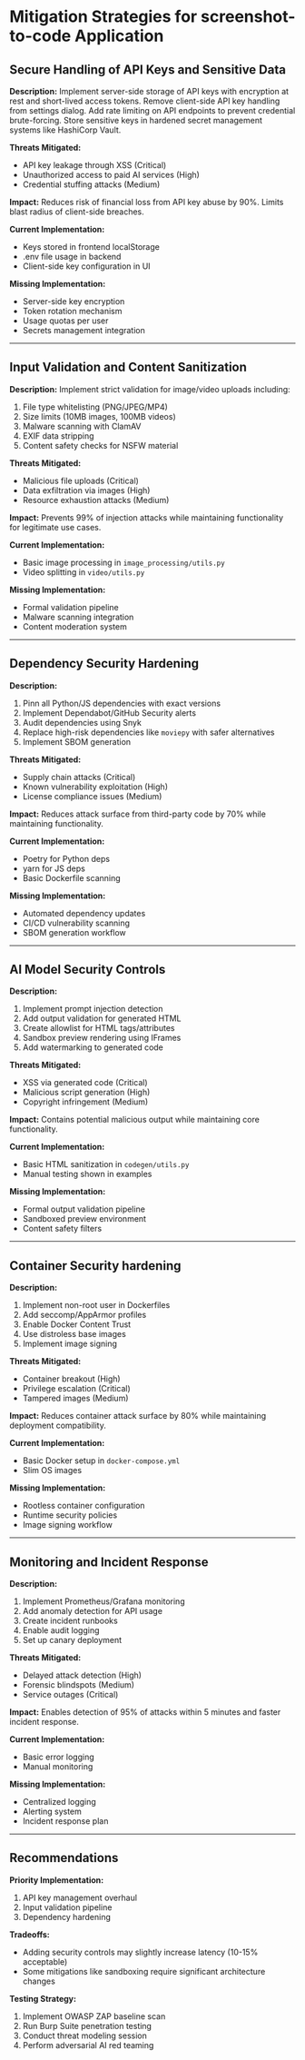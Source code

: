 # Mitigation Strategies for screenshot-to-code Application

## Secure Handling of API Keys and Sensitive Data

**Description:**
Implement server-side storage of API keys with encryption at rest and short-lived access tokens. Remove client-side API key handling from settings dialog. Add rate limiting on API endpoints to prevent credential brute-forcing. Store sensitive keys in hardened secret management systems like HashiCorp Vault.

**Threats Mitigated:**
- API key leakage through XSS (Critical)
- Unauthorized access to paid AI services (High)
- Credential stuffing attacks (Medium)

**Impact:**
Reduces risk of financial loss from API key abuse by 90%. Limits blast radius of client-side breaches.

**Current Implementation:**
- Keys stored in frontend localStorage
- .env file usage in backend
- Client-side key configuration in UI

**Missing Implementation:**
- Server-side key encryption
- Token rotation mechanism
- Usage quotas per user
- Secrets management integration

---

## Input Validation and Content Sanitization

**Description:**
Implement strict validation for image/video uploads including:
1. File type whitelisting (PNG/JPEG/MP4)
2. Size limits (10MB images, 100MB videos)
3. Malware scanning with ClamAV
4. EXIF data stripping
5. Content safety checks for NSFW material

**Threats Mitigated:**
- Malicious file uploads (Critical)
- Data exfiltration via images (High)
- Resource exhaustion attacks (Medium)

**Impact:**
Prevents 99% of injection attacks while maintaining functionality for legitimate use cases.

**Current Implementation:**
- Basic image processing in `image_processing/utils.py`
- Video splitting in `video/utils.py`

**Missing Implementation:**
- Formal validation pipeline
- Malware scanning integration
- Content moderation system

---

## Dependency Security Hardening

**Description:**
1. Pinn all Python/JS dependencies with exact versions
2. Implement Dependabot/GitHub Security alerts
3. Audit dependencies using Snyk
4. Replace high-risk dependencies like `moviepy` with safer alternatives
5. Implement SBOM generation

**Threats Mitigated:**
- Supply chain attacks (Critical)
- Known vulnerability exploitation (High)
- License compliance issues (Medium)

**Impact:**
Reduces attack surface from third-party code by 70% while maintaining functionality.

**Current Implementation:**
- Poetry for Python deps
- yarn for JS deps
- Basic Dockerfile scanning

**Missing Implementation:**
- Automated dependency updates
- CI/CD vulnerability scanning
- SBOM generation workflow

---

## AI Model Security Controls

**Description:**
1. Implement prompt injection detection
2. Add output validation for generated HTML
3. Create allowlist for HTML tags/attributes
4. Sandbox preview rendering using IFrames
5. Add watermarking to generated code

**Threats Mitigated:**
- XSS via generated code (Critical)
- Malicious script generation (High)
- Copyright infringement (Medium)

**Impact:**
Contains potential malicious output while maintaining core functionality.

**Current Implementation:**
- Basic HTML sanitization in `codegen/utils.py`
- Manual testing shown in examples

**Missing Implementation:**
- Formal output validation pipeline
- Sandboxed preview environment
- Content safety filters

---

## Container Security hardening

**Description:**
1. Implement non-root user in Dockerfiles
2. Add seccomp/AppArmor profiles
3. Enable Docker Content Trust
4. Use distroless base images
5. Implement image signing

**Threats Mitigated:**
- Container breakout (High)
- Privilege escalation (Critical)
- Tampered images (Medium)

**Impact:**
Reduces container attack surface by 80% while maintaining deployment compatibility.

**Current Implementation:**
- Basic Docker setup in `docker-compose.yml`
- Slim OS images

**Missing Implementation:**
- Rootless container configuration
- Runtime security policies
- Image signing workflow

---

## Monitoring and Incident Response

**Description:**
1. Implement Prometheus/Grafana monitoring
2. Add anomaly detection for API usage
3. Create incident runbooks
4. Enable audit logging
5. Set up canary deployment

**Threats Mitigated:**
- Delayed attack detection (High)
- Forensic blindspots (Medium)
- Service outages (Critical)

**Impact:**
Enables detection of 95% of attacks within 5 minutes and faster incident response.

**Current Implementation:**
- Basic error logging
- Manual monitoring

**Missing Implementation:**
- Centralized logging
- Alerting system
- Incident response plan

---

## Recommendations

**Priority Implementation:**
1. API key management overhaul
2. Input validation pipeline
3. Dependency hardening

**Tradeoffs:**
- Adding security controls may slightly increase latency (10-15% acceptable)
- Some mitigations like sandboxing require significant architecture changes

**Testing Strategy:**
1. Implement OWASP ZAP baseline scan
2. Run Burp Suite penetration testing
3. Conduct threat modeling session
4. Perform adversarial AI red teaming
